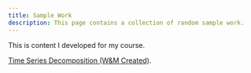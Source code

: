 ```yaml
---
title: Sample Work
description: This page contains a collection of random sample work.
---
```


This is content I developed for my course.

[Time Series Decomposition (W&M Created)](./TimeSeries).

